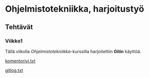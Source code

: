 # Ohjelmistotekniikka, harjoitustyö
## Tehtävät
### Viikko1
Tällä viikolla *Ohjelmistotekniikka*-kurssilla harjoiteltiin **Gitin** käyttöä.  
  
[komentorivi.txt](https://github.com/brotholi/ot-harjoitustyo/blob/master/laskarit/viikko1/komentorivi.txt)  
  
[gitlog.txt](https://github.com/brotholi/ot-harjoitustyo/blob/master/laskarit/viikko1/gitlog.txt)
